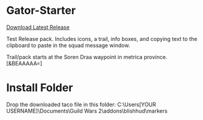 # Gator-Starter

[Download Latest Release](https://github.com/pastrygator/Gator-Starter/releases/latest/download/PastryGator.Test.taco)

Test Release pack. Includes icons, a trail, info boxes, and copying text to the clipboard to paste in the squad message window.

Trail/pack starts at the Soren Draa waypoint in metrica province. [&BEAAAAA=]

# Install Folder

Drop the downloaded taco file in this folder:
C:\Users\[YOUR USERNAME]\Documents\Guild Wars 2\addons\blishhud\markers
